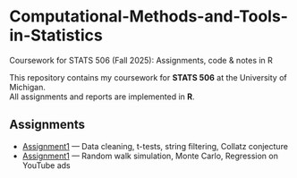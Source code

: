 # Computational-Methods-and-Tools-in-Statistics
Coursework for STATS 506 (Fall 2025): Assignments, code &amp; notes in R

This repository contains my coursework for **STATS 506** at the University of Michigan.  
All assignments and reports are implemented in **R**.

## Assignments
- [Assignment1](Assignment1/) — Data cleaning, t-tests, string filtering, Collatz conjecture
- [Assignment1](Assignment2/) — Random walk simulation, Monte Carlo, Regression on YouTube ads
